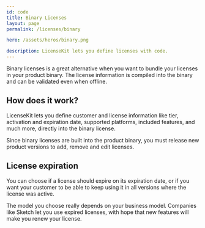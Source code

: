 ```yaml
---
id: code
title: Binary Licenses
layout: page
permalink: /licenses/binary

hero: /assets/heros/binary.png

description: LicenseKit lets you define licenses with code.
---
```


Binary licenses is a great alternative when you want to bundle your licenses in your product binary. The license information is compiled into the binary and can be validated even when offline.

## How does it work?

LicenseKit lets you define customer and license information like tier, activation and expiration date, supported platforms, included features, and much more, directly into the binary license.

Since binary licenses are built into the product binary, you must release new product versions to add, remove and edit licenses.

## License expiration

You can choose if a license should expire on its expiration date, or if you want your customer to be able to keep using it in all versions where the license was active.

The model you choose really depends on your business model. Companies like Sketch let you use expired licenses, with hope that new features will make you renew your license.